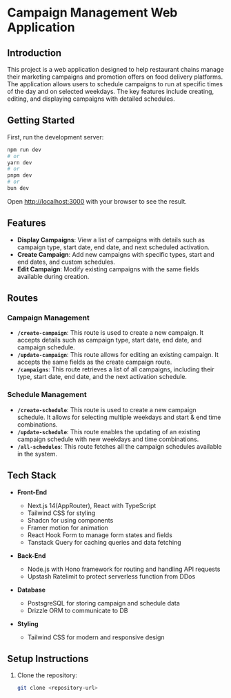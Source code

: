 # Campaign Management Web Application

## Introduction
This project is a web application designed to help restaurant chains manage their marketing campaigns and promotion offers on food delivery platforms. The application allows users to schedule campaigns to run at specific times of the day and on selected weekdays. The key features include creating, editing, and displaying campaigns with detailed schedules.

## Getting Started

First, run the development server:
```bash
npm run dev
# or
yarn dev
# or
pnpm dev
# or
bun dev
```

Open [http://localhost:3000](http://localhost:3000) with your browser to see the result.

## Features
- **Display Campaigns**: View a list of campaigns with details such as campaign type, start date, end date, and next scheduled activation.
- **Create Campaign**: Add new campaigns with specific types, start and end dates, and custom schedules.
- **Edit Campaign**: Modify existing campaigns with the same fields available during creation.

## Routes

### Campaign Management
- **`/create-campaign`**: This route is used to create a new campaign. It accepts details such as campaign type, start date, end date, and campaign schedule.
- **`/update-campaign`**: This route allows for editing an existing campaign. It accepts the same fields as the create campaign route.
- **`/campaigns`**: This route retrieves a list of all campaigns, including their type, start date, end date, and the next activation schedule.

### Schedule Management
- **`/create-schedule`**: This route is used to create a new campaign schedule. It allows for selecting multiple weekdays and start & end time combinations.
- **`/update-schedule`**: This route enables the updating of an existing campaign schedule with new weekdays and time combinations.
- **`/all-schedules`**: This route fetches all the campaign schedules available in the system.

## Tech Stack

- **Front-End**
  - Next.js 14(AppRouter), React with TypeScript
  - Tailwind CSS for styling
  - Shadcn for using components
  - Framer motion for animation
  - React Hook Form to manage form states and fields
  - Tanstack Query for caching queries and data fetching

- **Back-End**
  - Node.js with Hono framework for routing and handling API requests
  - Upstash Ratelimit to protect serverless function from DDos

- **Database**
  - PostsgreSQL for storing campaign and schedule data
  - Drizzle ORM to communicate to DB

- **Styling**
  - Tailwind CSS for modern and responsive design

## Setup Instructions
1. Clone the repository: 
   ```sh
   git clone <repository-url>


